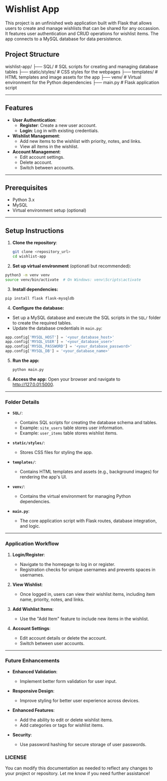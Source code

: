 # Wishlist App

This project is an unfinished web application built with Flask that allows users to create and manage wishlists that can be shared for any occassion. It features user authentication and CRUD operations for wishlist items. The app connects to a MySQL database for data persistence.

## Project Structure

wishlist-app/ ├── SQL/ # SQL scripts for creating and managing database tables ├── static/styles/ # CSS styles for the webpages ├── templates/ # HTML templates and image assets for the app ├── venv/ # Virtual environment for the Python dependencies ├── main.py # Flask application script

---

## Features

- **User Authentication**:
  - **Register**: Create a new user account.
  - **Login**: Log in with existing credentials.
- **Wishlist Management**:
  - Add new items to the wishlist with priority, notes, and links.
  - View all items in the wishlist.
- **Account Management**:
  - Edit account settings.
  - Delete account.
  - Switch between accounts.

---

## Prerequisites

- Python 3.x
- MySQL
- Virtual environment setup (optional)

---

## Setup Instructions

1. **Clone the repository**:
   ```bash
   git clone <repository_url>
   cd wishlist-app
   ```
2. **Set up virtual environment** (optionatl but recommended):
  ```bash
  python3 -m venv venv
  source venv/bin/activate  # On Windows: venv\Scripts\activate
  ```
3. **Install dependencies:**
  ```bash
  pip install flask flask-mysqldb
  ```
4. **Configure the database:**
* Set up a MySQL database and execute the SQL scripts in the `SQL/` folder to create the required tables.
* Update the database credentials in `main.py`:
```python
app.config['MYSQL_HOST'] = '<your_database_host>'
app.config['MYSQL_USER'] = '<your_database_user>'
app.config['MYSQL_PASSWORD'] = '<your_database_password>'
app.config['MYSQL_DB'] = '<your_database_name>'
```
5. **Run the app:**
   ```bash
   python main.py
   ```
6. **Access the app:** Open your browser and navigate to http://127.0.01:5000.

---

### Folder Details

- **`SQL/`**:
  - Contains SQL scripts for creating the database schema and tables.
  - Example: `site_users` table stores user information.
  - Example: `user_items` table stores wishlist items.

- **`static/styles/`**:
  - Stores CSS files for styling the app.

- **`templates/`**:
  - Contains HTML templates and assets (e.g., background images) for rendering the app's UI.

- **`venv/`**:
  - Contains the virtual environment for managing Python dependencies.

- **`main.py`**:
  - The core application script with Flask routes, database integration, and logic.

---

### Application Workflow

1. **Login/Register**:
   - Navigate to the homepage to log in or register.
   - Registration checks for unique usernames and prevents spaces in usernames.

2. **View Wishlist**:
   - Once logged in, users can view their wishlist items, including item name, priority, notes, and links.

3. **Add Wishlist Items**:
   - Use the "Add Item" feature to include new items in the wishlist.

4. **Account Settings**:
   - Edit account details or delete the account.
   - Switch between user accounts.

---

### Future Enhancements

- **Enhanced Validation**:
  - Implement better form validation for user input.
  
- **Responsive Design**:
  - Improve styling for better user experience across devices.
  
- **Enhanced Features**:
  - Add the ability to edit or delete wishlist items.
  - Add categories or tags for wishlist items.
  
- **Security**:
  - Use password hashing for secure storage of user passwords.

### LICENSE
You can modify this documentation as needed to reflect any changes to your project or repository. Let me know if you need further assistance!

